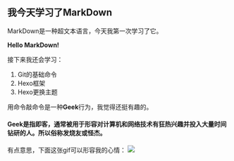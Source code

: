 ## 我今天学习了MarkDown

MarkDown是一种超文本语言，今天我第一次学习了它。

**Hello MarkDown!**

接下来我还会学习：
1. Git的基础命令
2. Hexo框架
3. Hexo更换主题

用命令敲命令是一种**Geek**行为，我觉得还挺有趣的。
#### Geek是指即客，通常被用于形容对计算机和网络技术有狂热兴趣并投入大量时间钻研的人。所以俗称发烧友或怪杰。

有点意思，下面这张gif可以形容我的心情：
![](https://qgt-style.oss-cn-hangzhou.aliyuncs.com/newcoursep4/g1/g1-2-2/tenor.gif)
